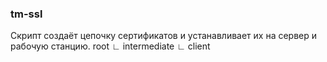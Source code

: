 ### tm-ssl
Скрипт создаёт цепочку сертификатов и устанавливает их на сервер и рабочую станцию.
root
  ∟ intermediate
      ∟ client
